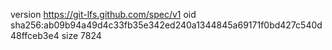 version https://git-lfs.github.com/spec/v1
oid sha256:ab09b94a49d4c33fb35e342ed240a1344845a69171f0bd427c540d48ffceb3e4
size 7824
